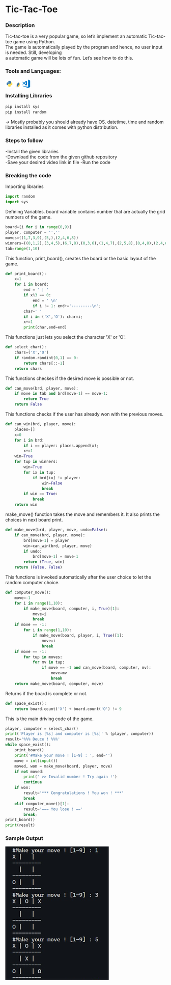 # Tic-Tac-Toe
### Description
Tic-tac-toe is a very popular game, so let’s implement an automatic Tic-tac-toe game using Python.<br>
The game is automatically played by the program and hence, no user input is needed. Still, developing<br>
a automatic game will be lots of fun. Let’s see how to do this.

### Tools and Languages:
<img align="left" alt="Python" width="26px" src="python.png" />
<img align="left" alt="pip" width="26px" height="34px" src="pip.png" />
<img align="left" alt="VS Code" width="26px" src="vscode.png" />
<br>

### Installing Libraries
```cmd
pip install sys
pip install random
```
-> Mostly probably you should already have OS. datetime, time and random libraries installed as it comes with python distribution.

### Steps to follow
-Install the given libraries<br>
-Download the code from the given github repository<br>
-Save your desired video link in file
-Run the code<br>

### Breaking the code
Importing libraries
```python
import random
import sys
```

Defining Variables. board variable contains number that are actually the grid numbers of the game.<br>
```python
board=[i for i in range(0,9)]
player, computer = '',''
moves=((1,7,3,9),(5,),(2,4,6,8))
winners=((0,1,2),(3,4,5),(6,7,8),(0,3,6),(1,4,7),(2,5,8),(0,4,8),(2,4,6))
tab=range(1,10)
```

This function, print_board(), creates the board or the basic layout of the game.
```python
def print_board():
    x=1
    for i in board:
        end = ' | '
        if x%3 == 0:
            end = ' \n'
            if i != 1: end+='---------\n';
        char=' '
        if i in ('X','O'): char=i;
        x+=1
        print(char,end=end)
```

This functions just lets you select the character 'X' or 'O'.
```python
def select_char():
    chars=('X','O')
    if random.randint(0,1) == 0:
        return chars[::-1]
    return chars
```

This functions checkes if the desired move is possible or not.
```python
def can_move(brd, player, move):
    if move in tab and brd[move-1] == move-1:
        return True
    return False
```

This functions checks if the user has already won with the previous moves.
```python
def can_win(brd, player, move):
    places=[]
    x=0
    for i in brd:
        if i == player: places.append(x);
        x+=1
    win=True
    for tup in winners:
        win=True
        for ix in tup:
            if brd[ix] != player:
                win=False
                break
        if win == True:
            break
    return win
```

make_move() function takes the move and remembers it. It also prints the choices in next board print.
```python
def make_move(brd, player, move, undo=False):
    if can_move(brd, player, move):
        brd[move-1] = player
        win=can_win(brd, player, move)
        if undo:
            brd[move-1] = move-1
        return (True, win)
    return (False, False)
```

This functions is invoked automatically after the user choice to let the random computer choice.
```python
def computer_move():
    move=-1
    for i in range(1,10):
        if make_move(board, computer, i, True)[1]:
            move=i
            break
    if move == -1:
        for i in range(1,10):
            if make_move(board, player, i, True)[1]:
                move=i
                break
    if move == -1:
        for tup in moves:
            for mv in tup:
                if move == -1 and can_move(board, computer, mv):
                    move=mv
                    break
    return make_move(board, computer, move)
```

Returns if the board is complete or not.
```python
def space_exist():
    return board.count('X') + board.count('O') != 9
```

This is the main driving code of the game.
```python
player, computer = select_char()
print('Player is [%s] and computer is [%s]' % (player, computer))
result='%%% Deuce ! %%%'
while space_exist():
    print_board()
    print('#Make your move ! [1-9] : ', end='')
    move = int(input())
    moved, won = make_move(board, player, move)
    if not moved:
        print(' >> Invalid number ! Try again !')
        continue
    if won:
        result='*** Congratulations ! You won ! ***'
        break
    elif computer_move()[1]:
        result='=== You lose ! =='
        break;
print_board()
print(result)
```

### Sample Output
<img src="tictactoe.png" alt="Sample Output">
